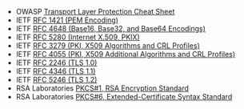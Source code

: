 
*   OWASP [Transport Layer Protection Cheat Sheet](https://cheatsheetseries.owasp.org/cheatsheets/Transport_Layer_Security_Cheat_Sheet.html "Transport Layer Protection Cheat Sheet")
*   IETF [RFC 1421 (PEM Encoding)](http://www.ietf.org/rfc/rfc1421.txt)
*   IETF [RFC 4648 (Base16, Base32, and Base64 Encodings)](http://www.ietf.org/rfc/rfc4648.txt)
*   IETF [RFC 5280 (Internet X.509, PKIX)](http://www.ietf.org/rfc/rfc5280.txt)
*   IETF [RFC 3279 (PKI, X509 Algorithms and CRL Profiles)](http://www.ietf.org/rfc/rfc3279.txt)
*   IETF [RFC 4055 (PKI, X509 Additional Algorithms and CRL Profiles)](http://www.ietf.org/rfc/rfc4055.txt)
*   IETF [RFC 2246 (TLS 1.0)](http://www.ietf.org/rfc/rfc2246.txt)
*   IETF [RFC 4346 (TLS 1.1)](http://www.ietf.org/rfc/rfc4346.txt)
*   IETF [RFC 5246 (TLS 1.2)](http://www.ietf.org/rfc/rfc5246.txt)
*   RSA Laboratories [PKCS#1, RSA Encryption Standard](https://www.eecis.udel.edu/~mills/database/rsa/pkcs-1.asc)
*   RSA Laboratories [PKCS#6, Extended-Certificate Syntax Standard](https://www.eecis.udel.edu/~mills/database/rsa/pkcs-6.asc)
